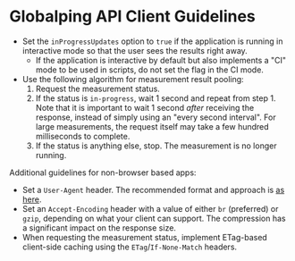 # Globalping API Client Guidelines

 - Set the `inProgressUpdates` option to `true` if the application is running in interactive mode so that the user sees the results right away.
   - If the application is interactive by default but also implements a "CI" mode to be used in scripts, do not set the flag in the CI mode.
 - Use the following algorithm for measurement result pooling:
   1. Request the measurement status.
   2. If the status is `in-progress`, wait 1 second and repeat from step 1. Note that it is important to wait 1 second *after* receiving the response, instead of simply using an "every second interval". For large measurements, the request itself may take a few hundred milliseconds to complete.
   3. If the status is anything else, stop. The measurement is no longer running.

Additional guidelines for non-browser based apps:
 - Set a `User-Agent` header. The recommended format and approach is [as here](https://github.com/jsdelivr/data.jsdelivr.com/blob/60c5154d26c403ba9dd403a8ddc5e42a31931f0d/config/default.js#L9).
 - Set an `Accept-Encoding` header with a value of either `br` (preferred) or `gzip`, depending on what your client can support. The compression has a significant impact on the response size.
 - When requesting the measurement status, implement ETag-based client-side caching using the `ETag`/`If-None-Match` headers.
